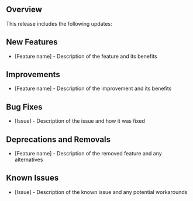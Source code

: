 ## Overview

This release includes the following updates:

## New Features

- [Feature name] - Description of the feature and its benefits

## Improvements

- [Feature name] - Description of the improvement and its benefits

## Bug Fixes

- [Issue] - Description of the issue and how it was fixed

## Deprecations and Removals

- [Feature name] - Description of the removed feature and any alternatives

## Known Issues

- [Issue] - Description of the known issue and any potential workarounds
